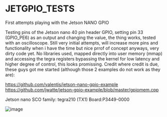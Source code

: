 # JETGPIO_TESTS
First attempts playing with the Jetson NANO GPIO

Testing pins of the Jetson nano 40 pin header GPIO, setting pin 33 (GPIO_PE6) as an output and changing the value, the thing works, tested with an oscilloscope. Still very initial attempts, will increase more pins and functionality when i have the time but nice prrof of concept anyways, very dirty code yet.
No libraries used, mapped directly into user memory (mmap) and accessing the tegra registers bypassing the kernel for low latency and higher degree of control, this looks promissing. Credit where credit is due, these guys got me started (although those 2 examples do not work as they are):

https://github.com/valentis/jetson-nano-gpio-example
https://github.com/jwatte/jetson-gpio-example/blob/master/gpiomem.cpp

Jetson nano SCO family: tegra210 (TX1)
Board:P3449-0000

![image](https://user-images.githubusercontent.com/47650457/164944765-998ca31c-d72c-4d2b-8cbc-7bea594ce8d5.png)





